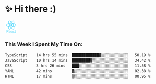 <h1 align="left">✨ Hi there :)</h1>

  <a href="https://reactjs.org/" target="_blank" rel="noreferrer">   
    <img src="https://raw.githubusercontent.com/devicons/devicon/master/icons/react/react-original-wordmark.svg" alt="react" width="40"     
    height="40"/></a>
 
<h3 align="left">This Week I Spent My Time On:</h3>
<!--START_SECTION:waka-->

```txt
TypeScript    14 hrs 55 mins  ████████████▓░░░░░░░░░░░░   50.19 %
JavaScript    10 hrs 14 mins  ████████▓░░░░░░░░░░░░░░░░   34.42 %
CSS           3 hrs 26 mins   ███░░░░░░░░░░░░░░░░░░░░░░   11.58 %
YAML          42 mins         ▓░░░░░░░░░░░░░░░░░░░░░░░░   02.38 %
HTML          17 mins         ▒░░░░░░░░░░░░░░░░░░░░░░░░   00.95 %
```

<!--END_SECTION:waka-->


